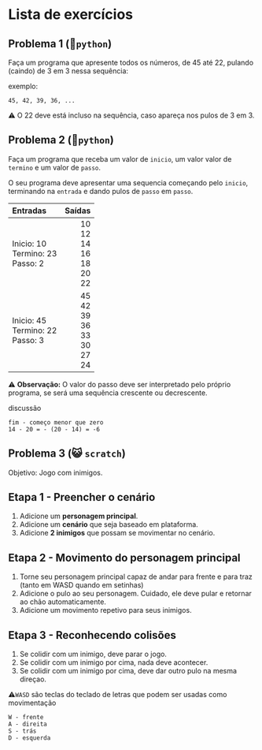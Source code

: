# Lista de exercícios

## Problema 1 (🐍`python`)

Faça um programa que apresente todos os números, de 45 até 22, pulando (caindo) de 3 em 3 nessa sequência:

exemplo:
```
45, 42, 39, 36, ...
```

⚠️ O 22 deve está incluso na sequência, caso apareça nos pulos de 3 em 3.

## Problema 2 (🐍`python`)

Faça um programa que receba um valor de `inicio`, um valor valor de `termino` e um valor de `passo`.

O seu programa deve apresentar uma sequencia começando pelo `inicio`, terminando na `entrada` e dando pulos de `passo` em `passo`.

|Entradas|Saídas|
|:-|-:|
|Inicio: 10 <br> Termino: 23 <br> Passo: 2|10 <br> 12 <br> 14 <br> 16 <br> 18 <br> 20 <br> 22|
|Inicio: 45 <br> Termino: 22 <br> Passo: 3|45 <br> 42 <br> 39 <br> 36 <br> 33 <br> 30 <br> 27 <br> 24 |

⚠️ **Observação:** O valor do passo deve ser interpretado pelo próprio programa, se será uma sequência crescente ou decrescente.
 
discussão
```
fim - começo menor que zero
14 - 20 = - (20 - 14) = -6
```


## Problema 3 (😺 `scratch`)

Objetivo: Jogo com inimigos.

## Etapa 1 - Preencher o cenário

1. Adicione um **personagem principal**. <br>
2. Adicione um **cenário** que seja baseado em plataforma. <br>
3. Adicione **2 inimigos** que possam se movimentar no cenário.

## Etapa 2 - Movimento do personagem principal

1. Torne seu personagem principal capaz de andar para frente e para traz (tanto em WASD quando em setinhas)
2. Adicione o pulo ao seu personagem. Cuidado, ele deve pular e retornar ao chão automaticamente.
3. Adicione um movimento repetivo para seus inimigos.

## Etapa 3 - Reconhecendo colisões

1. Se colidir com um inimigo, deve parar o jogo. 
2. Se colidir com um inimigo por cima, nada deve acontecer.
3. Se colidir com um inimigo por cima, deve dar outro pulo na mesma direçao.

⚠️`WASD` são teclas do teclado de letras que podem ser usadas como movimentação

```
W - frente
A - direita
S - trás
D - esquerda
```